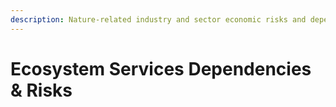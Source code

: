 ```yaml
---
description: Nature-related industry and sector economic risks and dependencies appendix.
---
```


# Ecosystem Services Dependencies & Risks

